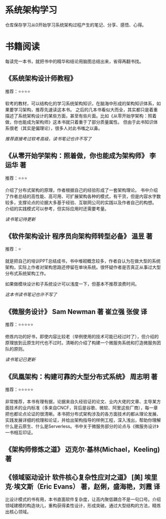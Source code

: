 # 系统架构学习

仓库保存学习从0开始学习系统架构过程产生的笔记、分享、感悟、心得。

# 书籍阅读

每读完一本书，就把书中的精华和结论用脑图总结出来，省得再翻书找。

## 《系统架构设计师教程》 

推荐：⭐⭐⭐⭐

软考的教材，可以结构化的学习系统架构知识，在脑海中形成的架构知识体系，如果要学习架构，推荐先速读这本书。
之后的几本书看似大而全，其实都只是着重描述了系统架构设计的某些方面，甚至有些片面。比如《从零开始学架构：照着做，你也能成为架构师》这本书就只着重于了部分质量属性。
但由于此书知识体系很老（其实是偏理论），很多人对此书嗤之以鼻。

*推荐直接考过软考高级，读书笔记也许不写了*

## 《从零开始学架构：照着做，你也能成为架构师》 李运华 著

推荐：⭐⭐⭐

介绍了分布式架构的原理，作者根据自己的经验形成了一套架构理论。
书中介绍了作者总结的高性能、高可用、可扩展架构各种的模式，有干货，但是内容水字数较多，支撑论点的论据大多基于经验、互联网公司的实践以及作者自己的构想。
介绍的实践模式可以参考，但实际应用时还需要考量。

*读书笔记待更新*

## 《软件架构设计 程序员向架构师转型必备》 温昱 著

推荐：⭐

就是把自己的培训PPT总结成书，书中堆砌概念较多，作者自认为在做大型的系统架构，实际上作者对架构思路还停留在单块系统。很怀疑作者是否真正从事过大型分布式系统架构工作。

如果做模块设计和子系统设计可以浅度一下，但基本不推荐浪费时间。

*这本书读书笔记也许不写了*

## 《微服务设计》 Sam Newman 著 崔立强 张俊 译

推荐：⭐⭐⭐⭐⭐

修炼内功的好书，即使内容比较老（举例使用的技术可能已经过时了），但介绍的原理放到云原生时代也不过时。清晰的介绍了构建一个微服务系统和打造微服务团队的原则。

*读书笔记已更新*

## 《凤凰架构：构建可靠的大型分布式系统》 周志明 著

推荐：⭐⭐⭐⭐⭐

非常推荐，本书有理有据，论据来自久经验证的论文、业内大佬的文章、主导某方面技术的业内标准（多来自CNCF，背后是谷歌、微软、阿里这些厂商），每一章把也都论点论证的很清晰。本书把分布式架构涉及的各方面技术的都从理论发展、实践发展详细的梳理和论证，并给出架构指导的样例工程，深入浅出，帮助你理解什么是云原生、什么是Serverless。书中关于微服务部分的论点与《微服务设计》一书相互印证。

## 《架构师修炼之道》 迈克尔·基林(Michael，Keeling) 著

## 《领域驱动设计 软件核心复杂性应对之道》 [美] 埃里克·埃文斯（Eric Evans） 著，赵俐，盛海艳，刘霞 译

比设计模式的书有用，本书直面软件复杂度，让高内聚低耦合不是一句口号。介绍领域建模的构造块儿，重构获得柔性设计，形成突破。通过大型结构的方法，精炼出核心领域。